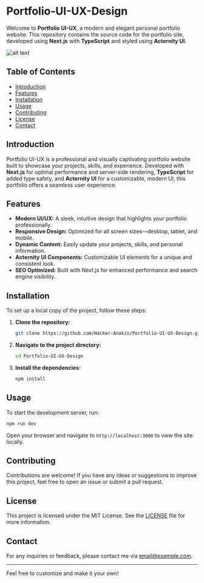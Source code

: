 # Portfolio-UI-UX-Design

Welcome to **Portfolio UI-UX**, a modern and elegant personal portfolio website. This repository contains the source code for the portfolio site, developed using **Next.js** with **TypeScript** and styled using **Acternity UI**.

![alt text](https://i.imgur.com/01UsBIm.png)

## Table of Contents

- [Introduction](#introduction)
- [Features](#features)
- [Installation](#installation)
- [Usage](#usage)
- [Contributing](#contributing)
- [License](#license)
- [Contact](#contact)

## Introduction

Portfolio UI-UX is a professional and visually captivating portfolio website built to showcase your projects, skills, and experience. Developed with **Next.js** for optimal performance and server-side rendering, **TypeScript** for added type safety, and **Acternity UI** for a customizable, modern UI, this portfolio offers a seamless user experience.

## Features

- **Modern UI/UX:** A sleek, intuitive design that highlights your portfolio professionally.
- **Responsive Design:** Optimized for all screen sizes—desktop, tablet, and mobile.
- **Dynamic Content:** Easily update your projects, skills, and personal information.
- **Acternity UI Components:** Customizable UI elements for a unique and consistent look.
- **SEO Optimized:** Built with Next.js for enhanced performance and search engine visibility.

## Installation

To set up a local copy of the project, follow these steps:

1. **Clone the repository:**

   ```bash
   git clone https://github.com/Hacker-Anakin/Portfolio-UI-UX-Design.git
   ```

2. **Navigate to the project directory:**

   ```bash
   cd Portfolio-UI-UX-Design
   ```

3. **Install the dependencies:**

   ```bash
   npm install
   ```

## Usage

To start the development server, run:

```bash
npm run dev
```

Open your browser and navigate to `http://localhost:3000` to view the site locally.

## Contributing

Contributions are welcome! If you have any ideas or suggestions to improve this project, feel free to open an issue or submit a pull request.

## License

This project is licensed under the MIT License. See the [LICENSE](LICENSE) file for more information.

## Contact

For any inquiries or feedback, please contact me via [email@example.com](mailto:email@example.com).

---

Feel free to customize and make it your own!
